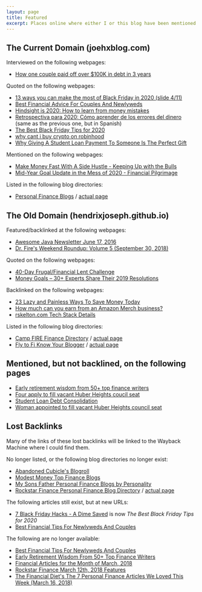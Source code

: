 ```yaml
---
layout: page
title: Featured
excerpt: Places online where either I or this blog have been mentioned or linked.
---
```


## The Current Domain (joehxblog.com)

Interviewed on the following webpages:

* [How one couple paid off over $100K in debt in 3 years](https://www.finder.com/couple-paid-off-100k-debt-side-hustles)

Quoted on the following webpages:

* [13 ways you can make the most of Black Friday in 2020 (slide 4/11)](https://www.msn.com/en-us/money/personalfinance/13-ways-you-can-make-the-best-of-black-friday-in-2020/ss-BB1aWxon?ocid=st#image=4)
* [Best Financial Advice For Couples And Newlyweds](https://mostlyfinance.com/best-financial-advice-for-couples-and-newlyweds/)
* [Hindsight is 2020: How to learn from money mistakes](https://www.consolidatedcredit.org/financial-news/hindsight-is-2020-how-to-learn-from-money-mistakes/#joehxblog)
* [Retrospectiva para 2020: Cómo aprender de los errores del dinero](https://www.consolidatedcredit.org/es/notas-financieras/retrospectiva-para-2020-como-aprender-de-los-errores-del-dinero/#joehxblog) (same as the previous one, but in Spanish)
* [The Best Black Friday Tips for 2020](https://adimesaved.com/best-black-friday-tips)
* [why cant i buy crypto on robinhood](https://themillennialmirror.com/trends/why-cant-i-buy-crypto-on-robinhood/)
* [Why Giving A Student Loan Payment To Someone Is The Perfect Gift](https://blog.pillar.app/blog/why-giving-a-student-loan-payment-to-someone-is-the-perfect-gift)

Mentioned on the following webpages:

* [Make Money Fast With A Side Hustle - Keeping Up with the Bulls](https://www.keepingupwiththebulls.com/introduction-to-side-hustles/)
* [Mid-Year Goal Update in the Mess of 2020 - Financial Pilgrimage](https://www.financialpilgrimage.com/mid-year-goal-update/)

Listed in the following blog directories:

* [Personal Finance Blogs](https://personalfinanceblogs.com/directory/)  / [actual page](https://personalfinanceblogs.com/blogs/joehx-blog/)

## The Old Domain (hendrixjoseph.github.io)

Featured/backlinked at the following webpages:

* [Awesome Java Newsletter June 17, 2016](https://java.libhunt.com/newsletter/5)
* [Dr. Fire's Weekend Roundup: Volume 5 (September 30, 2018)](http://drfire.co.uk/weekend-roundup-volume-5/)

Quoted on the following webpages:

* [40-Day Frugal/Financial Lent Challenge](http://99to1percent.com/40-day-frugal-financial-lent/)
* [Money Goals – 30+ Experts Share Their 2019 Resolutions](https://wealthynickel.com/money-goals/)

Backlinked on the following webpages:

* [23 Lazy and Painless Ways To Save Money Today](https://www.richmiser.com/ways-to-save-money/)
* [How much can you earn from an Amazon Merch business?](https://www.nichepursuits.com/merch-informer-review/#How_much_can_you_earn_from_an_Amazon_Merch_business)
* [rskelton.com Tech Stack Details](https://rskelton.com/rskelton-tech-stack/)

Listed in the following blog directories:

* [Camp FIRE Finance Directory](https://www.campfirefinance.com/directory/) / [actual page](https://www.campfirefinance.com/directory/joes-github-blog/)
* [Fly to Fi Know Your Blogger](https://flytofi.com/know-your-blogger/) / [actual page](https://flytofi.com/know-your-blogger-joes-github-blog/)

## Mentioned, but not backlined, on the following pages

* [Early retirement wisdom from 50+ top finance writers](https://www.theladders.com/career-advice/early-retirement-wisdom-from-50-top-finance-writers)
* [Four apply to fill vacant Huber Heights coucil seat](https://www.daytondailynews.com/news/local/four-apply-fill-vacant-huber-heights-coucil-seat/wIvah80DXNsXVSAeTiAfOJ/)
* [Student Loan Debt Consolidation](https://www.consolidatedcredit.org/student-loan-debt-consolidation/)
* [Woman appointed to fill vacant Huber Heights council seat](https://www.daytondailynews.com/news/local/woman-appointed-fill-vacant-huber-heights-council-seat/VudL4nHGyeNI5MxPB4ALBO/)

## Lost Backlinks

Many of the links of these lost backlinks will be linked to the Wayback Machine where I could find them.

No longer listed, or the following blog directories no longer exist:

* [Abandoned Cubicle's Blogroll](https://web.archive.org/web/20190715155533/https://www.abandonedcubicle.com/blogroll/)
* [Modest Money Top Finance Blogs](https://www.modestmoney.com/top-finance-blogs/)
* [My Sons Father Personal Finance Blogs by Personality](https://web.archive.org/web/20181113063540/http://www.mysonsfather.com/personal-finance-by-personality/)
* [Rockstar Finance Personal Finance Blog Directory](https://directory.rockstarfinance.com/personal-finance-blogs/) / [actual page](https://directory.rockstarfinance.com/blogs/1988/Joes-GitHub-Blog)

The following articles still exist, but at new URLs:

* [7 Black Friday Hacks - A Dime Saved](https://web.archive.org/web/20200928011400/https://adimesaved.com/7-black-friday-hacks) is now *The Best Black Friday Tips for 2020*
* [Best Financial Tips For Newlyweds And Couples](https://web.archive.org/web/20190617162025/https://moneypedals.com/best-financial-advice-for-newlyweds-and-couples/)

The following are no longer available:

* [Best Financial Tips For Newlyweds And Couples](https://themoneymix.com/best-financial-advice-for-newlyweds-and-couples/)
* [Early Retirement Wisdom From 50+ Top Finance Writers](https://themoneymix.com/early-retirement/)
* [Financial Articles for the Month of March, 2018](https://web.archive.org/web/20181114213556/https://www.rooscpa.com/financial-articles/)
* [Rockstar Finance March 12th, 2018 Features](https://rockstarfinance.com/mar-12th-2018/)
* [The Financial Diet's The 7 Personal Finance Articles We Loved This Week (March 16, 2018)](https://web.archive.org/web/20181114213603/https://thefinancialdiet.com/the-7-personal-finance-articles-we-loved-this-week-2/)